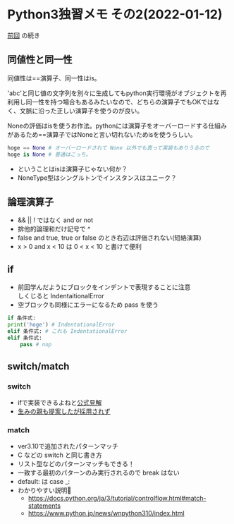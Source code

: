 # Python3独習メモ その2(2022-01-12)

[前回](./Python3独習メモ-その1.md) の続き

## 同値性と同一性

同値性は==演算子、同一性はis。

'abc'と同じ値の文字列を別々に生成してもpython実行環境がオブジェクトを再利用し同一性を持つ場合もあるみたいなので、どちらの演算子でもOKではなく、文脈に沿った正しい演算子を使うのが良い。

Noneの評価はisを使うお作法。pythonには演算子をオーバーロードする仕組みがあるため==演算子ではNoneと言い切れないためisを使うらしい。
```python
hoge == None # オーバーロードされて None 以外でも真って実装もありうるので
hoge is None # 普通はこっち。
```

* ということはisは演算子じゃない何か？
* NoneType型はシングルトンでインスタンスはユニーク？

## 論理演算子

* && \|\| ! ではなく and or not
* 排他的論理和だけ記号で ^
* false and true, true or false のとき右辺は評価されない(短絡演算)
* x > 0 and x < 10 は 0 < x < 10 と書けて便利

## if

* 前回学んだようにブロックをインデントで表現することに注意<br>
  しくじると IndentaitionalError
* 空ブロックも同様にエラーになるため pass を使う
```python
if 条件式:
print('hoge') # IndentationalError
elif 条件式: # これも IndentationalError
elif 条件式:
    pass # nop
```

## switch/match

### switch

* ifで実装できるよねと[公式見解](https://docs.python.org/ja/3/faq/design.html#why-isn-t-there-a-switch-or-case-statement-in-python)
* [生みの親も提案したが採用されず](https://peps.python.org/pep-3103/)

### match

* ver3.10で追加されたパターンマッチ
* C などの switch と同じ書き方
* リスト型などのパターンマッチもできる！
* 一致する最初のパターンのみ実行されるので break はない
* default: は case _:
* わかりやすい説明🔽
  * https://docs.python.org/ja/3/tutorial/controlflow.html#match-statements
  * https://www.python.jp/news/wnpython310/index.html
